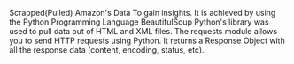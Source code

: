 Scrapped(Pulled) Amazon's Data To gain insights.
It is achieved by using the Python Programming Language
BeautifulSoup Python's library was used to pull data out of HTML and XML files.
The requests module allows you to send HTTP requests using Python.
It returns a Response Object with all the response data (content, encoding, status, etc).

